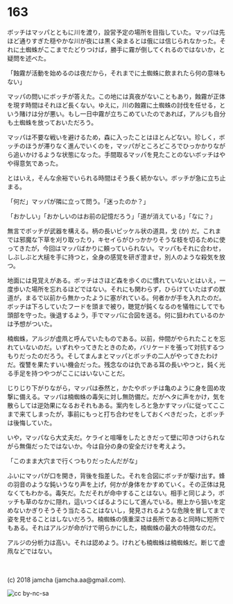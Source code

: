 # 163

ボッチはマッパとともに川を渡り，設営予定の場所を目指していた。マッパは先ほど通りすぎた穏やかな川が夜には黒く染まるとは俄には信じられなかった。それに土蜘蛛がここまでたどりつけば，勝手に霧が倒してくれるのではないか，と疑問を述べた。  

「蝕霧が活動を始めるのは夜だから，それまでに土蜘蛛に飲まれたら何の意味もない」  

マッパの問いにボッチが答えた。この地には真夜がないこともあり，蝕霧が正体を現す時間はそれほど長くない。ゆえに，川の蝕霧に土蜘蛛の討伐を任せる，という賭けは分が悪い。もし一日中霧が立ちこめていたのであれば，アルジも自分も土蜘蛛を放っておいただろう。  

マッパは不要な戦いを避けるため，森に入ったことはほとんどない。珍しく，ボッチのほうが滞りなく進んでいくのを，マッパがところどころでひっかかりながら追いかけるような状態になった。手間取るマッパを見たことのないボッチはやや得意気であった。  

とはいえ，そんな余裕でいられる時間はそう長く続かない。ボッチが急に立ち止まる。  

「何だ」マッパが隣に立って問う。「迷ったのか？」  

「おかしい」「おかしいのはお前の記憶だろう」「道が消えている」「なに？」  

無言でボッチが武器を構える。柄の長いピッケル状の道具，戈 (か) だ。これまでは邪魔な下草を刈り取ったり，キセイらがひっかかりそうな枝を切るために使ってきたが，今回はマッパばかりに頼っていられない。マッパもそれに合わせ，しぶしぶと大槌を手に持つと，全身の感覚を研ぎ澄ませ，別人のような殺気を放つ。  

地面には見覚えがある。ボッチはさほど森を歩くのに慣れていないとはいえ，一度歩いた場所を忘れるほどではない。それにも関わらず，ひらけていたはずの獣道が，まるで以前から無かったように塞がれている。何者かが手を入れたのだ。ボッチは下ろしていたフードを頭まで被り，聴覚が鈍くなるのを犠牲にしてでも頭部を守った。後退するよう，手でマッパに合図を送る。何に狙われているのかは予想がついた。  

楠蜘蛛，アルジが虚凧と呼んでいたものである。以前，仲間がやられたことを忘れていないのだ。いずれやってきたときのため，バリケードを張って対抗するつもりだったのだろう。そしてまんまとマッパとボッチの二人がやってきたわけだ。復讐を果たすいい機会だった。残念なのは仇である耳の長いやつと，鈍く光る手足を持つやつがここにはいないことだ。  

じりじり下がりながら，マッパは泰然と，かたやボッチは亀のように身を固め攻撃に備える。マッパは楠蜘蛛の毒矢に対し無防備だ。だがヘタに声をかけ，気を散らしては逆効果になるおそれもある。案内をしろと急かすマッパに従ってここまで来てしまったが，事前にもっと打ち合わせをしておくべきだった，とボッチは後悔していた。  

いや，マッパなら大丈夫だ。ケライと喧嘩をしたときだって壁に叩きつけられながら無傷だったではないか。今は自分の身の安全だけを考えよう。  

「このまま大穴まで行くつもりだったんだがな」  

ふいにマッパが口を開き，背後を指差した。それを合図にボッチが駆け出す。蜂の羽音のような鈍いうなり声を上げ，何かが身体をかすめていく。その正体は見なくてもわかる。毒矢だ。ただそれが命中することはない。相手と同じよう，ボッチも草のなかに隠れ，這いつくばるようにして進んでいる。樹上から狙いを定めないかぎりそうそう当たることはないし，発見されるような危険を冒してまで姿を見せることはしないだろう。楠蜘蛛の慎重深さは長所であると同時に短所でもある。それはアルジが命がけで明らかにした，楠蜘蛛の最大の特徴なのだ。  

アルジの分析力は高い。それは認めよう。けれども楠蜘蛛は楠蜘蛛だ。断じて虚凧などではない。  

<br>  
<br>  
(c) 2018 jamcha (jamcha.aa@gmail.com).  

![cc by-nc-sa](https://i.creativecommons.org/l/by-nc-sa/4.0/88x31.png)
